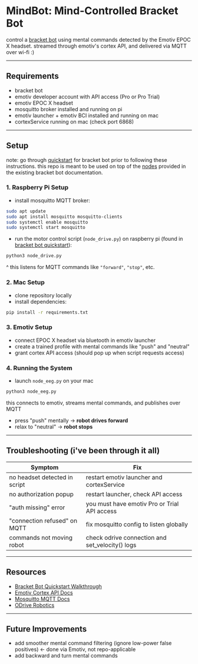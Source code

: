 # MindBot: Mind-Controlled Bracket Bot 

control a [bracket bot](https://www.bracket.bot/) using mental commands detected by the Emotiv EPOC X headset. streamed through emotiv's cortex API, and delivered via MQTT over wi-fi :)


---

## Requirements

- bracket bot
- emotiv developer account with API access (Pro or Pro Trial)
- emotiv EPOC X headset
- mosquitto broker installed and running on pi
- emotiv launcher + emotiv BCI installed and running on mac
- cortexService running on mac (check port 6868)

---


## Setup

note: go through [quickstart](https://github.com/BracketBotCapstone/quickstart) for bracket bot prior to following these instructions. this repo is meant to be used on top of the [nodes](https://github.com/mlekhi/quickstart/tree/main/core) provided in the existing bracket bot documentation. 

### 1. Raspberry Pi Setup

- install mosquitto MQTT broker:

```bash
sudo apt update
sudo apt install mosquitto mosquitto-clients
sudo systemctl enable mosquitto
sudo systemctl start mosquitto
```

- run the motor control script (`node_drive.py`) on raspberry pi (found in [bracket bot quickstart](https://github.com/mlekhi/quickstart/tree/main/core)):

```bash
python3 node_drive.py
```

^ this listens for MQTT commands like `"forward"`, `"stop"`, etc.

### 2. Mac Setup

- clone repository locally
- install dependencies:

```bash
pip install -r requirements.txt
```

### 3. Emotiv Setup

- connect EPOC X headset via bluetooth in emotiv launcher
- create a trained profile with mental commands like "push" and "neutral"
- grant cortex API access (should pop up when script requests access)

### 4. Running the System

- launch `node_eeg.py` on your mac

```bash
python3 node_eeg.py
```

this connects to emotiv, streams mental commands, and publishes over MQTT

- press "push" mentally → **robot drives forward**
- relax to "neutral" → **robot stops**

---


## Troubleshooting (i've been through it all)

| Symptom | Fix |
|---------|-----|
| no headset detected in script | restart emotiv launcher and cortexService |
| no authorization popup | restart launcher, check API access |
| "auth missing" error | you must have emotiv Pro or Trial API access |
| "connection refused" on MQTT | fix mosquitto config to listen globally |
| commands not moving robot | check odrive connection and set_velocity() logs |

---

## Resources

- [Bracket Bot Quickstart Walkthrough](https://docs.bracket.bot/docs/kit-assembly)
- [Emotiv Cortex API Docs](https://emotiv.gitbook.io/cortex-api/)
- [Mosquitto MQTT Docs](https://mosquitto.org/)
- [ODrive Robotics](https://docs.odriverobotics.com/)

---

## Future Improvements

- add smoother mental command filtering (ignore low-power false positives) <- done via Emotiv, not repo-applicable
- add backward and turn mental commands
